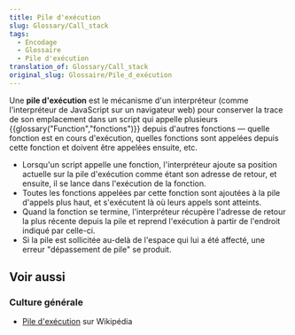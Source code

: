 ```yaml
---
title: Pile d'exécution
slug: Glossary/Call_stack
tags:
  - Encodage
  - Glossaire
  - Pile d'exécution
translation_of: Glossary/Call_stack
original_slug: Glossaire/Pile_d_exécution
---
```


Une **pile d'exécution** est le mécanisme d'un interpréteur (comme l'interpréteur de JavaScript sur un navigateur web) pour conserver la trace de son emplacement dans un script qui appelle plusieurs {{glossary("Function","fonctions")}} depuis d'autres fonctions  — quelle fonction est en cours d'exécution, quelles fonctions sont appelées depuis cette fonction et doivent être appelées ensuite, etc.

- Lorsqu'un script appelle une fonction, l'interpréteur ajoute sa position actuelle sur la pile d'exécution comme étant son adresse de retour, et ensuite, il se lance dans l'exécution de la fonction.
- Toutes les fonctions appelées par cette fonction sont ajoutées à la pile d'appels plus haut, et s'exécutent là où leurs appels sont atteints.
- Quand la fonction se termine, l'interpréteur récupère l'adresse de retour la plus récente depuis la pile et reprend l'exécution à partir de l'endroit indiqué par celle-ci.
- Si la pile est sollicitée au-delà de l'espace qui lui a été affecté, une erreur "dépassement de pile" se produit.

## Voir aussi

### Culture générale

- [Pile d'exécution](https://fr.wikipedia.org/wiki/Pile_d'ex%C3%A9cution) sur Wikipédia
